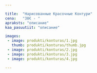 ```yaml
---

title:  "Нарисованные Красочные Контури"
cena:   "38€ - "
apraksts: "описание"
kaa_pasuutiit: "описание"

images:
 - image: produkti/konturas/1.jpg
   thumb: produkti/konturas/thumb.jpg
 - image: produkti/konturas/2.jpg
 - image: produkti/konturas/3.jpg
 - image: produkti/konturas/4.jpg

---
```

